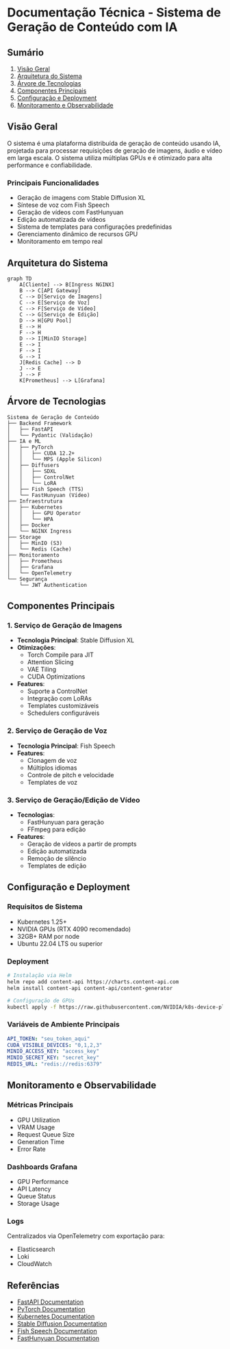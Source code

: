 # Documentação Técnica - Sistema de Geração de Conteúdo com IA

## Sumário
1. [Visão Geral](#visão-geral)
2. [Arquitetura do Sistema](#arquitetura-do-sistema)
3. [Árvore de Tecnologias](#árvore-de-tecnologias)
4. [Componentes Principais](#componentes-principais)
5. [Configuração e Deployment](#configuração-e-deployment)
6. [Monitoramento e Observabilidade](#monitoramento-e-observabilidade)

## Visão Geral

O sistema é uma plataforma distribuída de geração de conteúdo usando IA, projetada para processar requisições de geração de imagens, áudio e vídeo em larga escala. O sistema utiliza múltiplas GPUs e é otimizado para alta performance e confiabilidade.

### Principais Funcionalidades
- Geração de imagens com Stable Diffusion XL
- Síntese de voz com Fish Speech
- Geração de vídeos com FastHunyuan
- Edição automatizada de vídeos
- Sistema de templates para configurações predefinidas
- Gerenciamento dinâmico de recursos GPU
- Monitoramento em tempo real

## Arquitetura do Sistema

```mermaid
graph TD
    A[Cliente] --> B[Ingress NGINX]
    B --> C[API Gateway]
    C --> D[Serviço de Imagens]
    C --> E[Serviço de Voz]
    C --> F[Serviço de Vídeo]
    C --> G[Serviço de Edição]
    D --> H[GPU Pool]
    E --> H
    F --> H
    D --> I[MinIO Storage]
    E --> I
    F --> I
    G --> I
    J[Redis Cache] --> D
    J --> E
    J --> F
    K[Prometheus] --> L[Grafana]
```

## Árvore de Tecnologias

```
Sistema de Geração de Conteúdo
├── Backend Framework
│   ├── FastAPI
│   └── Pydantic (Validação)
├── IA e ML
│   ├── PyTorch
│   │   ├── CUDA 12.2+
│   │   └── MPS (Apple Silicon)
│   ├── Diffusers
│   │   ├── SDXL
│   │   ├── ControlNet
│   │   └── LoRA
│   ├── Fish Speech (TTS)
│   └── FastHunyuan (Vídeo)
├── Infraestrutura
│   ├── Kubernetes
│   │   ├── GPU Operator
│   │   └── HPA
│   ├── Docker
│   └── NGINX Ingress
├── Storage
│   ├── MinIO (S3)
│   └── Redis (Cache)
├── Monitoramento
│   ├── Prometheus
│   ├── Grafana
│   └── OpenTelemetry
└── Segurança
    └── JWT Authentication
```

## Componentes Principais

### 1. Serviço de Geração de Imagens
- **Tecnologia Principal**: Stable Diffusion XL
- **Otimizações**:
  - Torch Compile para JIT
  - Attention Slicing
  - VAE Tiling
  - CUDA Optimizations
- **Features**:
  - Suporte a ControlNet
  - Integração com LoRAs
  - Templates customizáveis
  - Schedulers configuráveis

### 2. Serviço de Geração de Voz
- **Tecnologia Principal**: Fish Speech
- **Features**:
  - Clonagem de voz
  - Múltiplos idiomas
  - Controle de pitch e velocidade
  - Templates de voz

### 3. Serviço de Geração/Edição de Vídeo
- **Tecnologias**:
  - FastHunyuan para geração
  - FFmpeg para edição
- **Features**:
  - Geração de vídeos a partir de prompts
  - Edição automatizada
  - Remoção de silêncio
  - Templates de edição

## Configuração e Deployment

### Requisitos de Sistema
- Kubernetes 1.25+
- NVIDIA GPUs (RTX 4090 recomendado)
- 32GB+ RAM por node
- Ubuntu 22.04 LTS ou superior

### Deployment
```bash
# Instalação via Helm
helm repo add content-api https://charts.content-api.com
helm install content-api content-api/content-generator

# Configuração de GPUs
kubectl apply -f https://raw.githubusercontent.com/NVIDIA/k8s-device-plugin/master/nvidia-device-plugin.yml
```

### Variáveis de Ambiente Principais
```yaml
API_TOKEN: "seu_token_aqui"
CUDA_VISIBLE_DEVICES: "0,1,2,3"
MINIO_ACCESS_KEY: "access_key"
MINIO_SECRET_KEY: "secret_key"
REDIS_URL: "redis://redis:6379"
```

## Monitoramento e Observabilidade

### Métricas Principais
- GPU Utilization
- VRAM Usage
- Request Queue Size
- Generation Time
- Error Rate

### Dashboards Grafana
- GPU Performance
- API Latency
- Queue Status
- Storage Usage

### Logs
Centralizados via OpenTelemetry com exportação para:
- Elasticsearch
- Loki
- CloudWatch

## Referências

- [FastAPI Documentation](https://fastapi.tiangolo.com/)
- [PyTorch Documentation](https://pytorch.org/docs/)
- [Kubernetes Documentation](https://kubernetes.io/docs/)
- [Stable Diffusion Documentation](https://huggingface.co/docs/diffusers/index)
- [Fish Speech Documentation](https://github.com/fishaudio/fish-speech)
- [FastHunyuan Documentation](https://github.com/FastHunyuan/video-generation) 